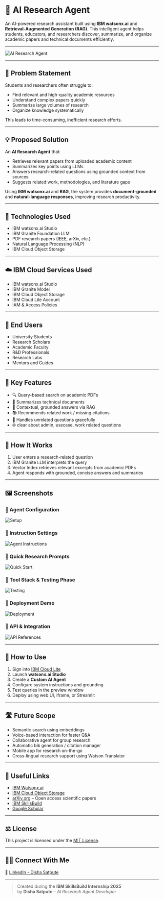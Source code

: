 
# 🧠 AI Research Agent

An AI-powered research assistant built using **IBM watsonx.ai** and **Retrieval-Augmented Generation (RAG)**. This intelligent agent helps students, educators, and researchers discover, summarize, and organize academic papers and technical documents efficiently.

---

![AI Research Agent](assets/AI.png)

---

## 🧩 Problem Statement

Students and researchers often struggle to:

- Find relevant and high-quality academic resources  
- Understand complex papers quickly  
- Summarize large volumes of research  
- Organize knowledge systematically

This leads to time-consuming, inefficient research efforts.

---

## 💡 Proposed Solution

An **AI Research Agent** that:

- Retrieves relevant papers from uploaded academic content  
- Summarizes key points using LLMs  
- Answers research-related questions using grounded context from sources  
- Suggests related work, methodologies, and literature gaps

Using **IBM watsonx.ai** and **RAG**, the system provides **document-grounded** and **natural-language responses**, improving research productivity.

---

## 🧠 Technologies Used

- IBM watsonx.ai Studio  
- IBM Granite Foundation LLM  
- PDF research papers (IEEE, arXiv, etc.)  
- Natural Language Processing (NLP)  
- IBM Cloud Object Storage  

---

## ☁️ IBM Cloud Services Used

- IBM watsonx.ai Studio  
- IBM Granite Model  
- IBM Cloud Object Storage  
- IBM Cloud Lite Account  
- IAM & Access Policies  

---

## 👥 End Users

- University Students  
- Research Scholars  
- Academic Faculty  
- R&D Professionals  
- Research Labs  
- Mentors and Guides  

---

## 🌟 Key Features

- 🔍 Query-based search on academic PDFs  
- 📄 Summarizes technical documents  
- 🧠 Contextual, grounded answers via RAG  
- 📚 Recommends related work / missing citations  
- 🧾 Handles unrelated questions gracefully  
- 🌐 clear about admin, usecase, work related questions

---

## 🚀 How It Works

1. User enters a research-related question  
2. IBM Granite LLM interprets the query  
3. Vector Index retrieves relevant excerpts from academic PDFs  
4. Agent responds with grounded, concise answers and summaries  

---

## 🖼️ Screenshots

### 🔹 Agent Configuration  
![Setup](assets/setup.png)

### 🔹 Instruction Settings  
![Agent Instructions](assets/instructions.png)

### 🔹 Quick Research Prompts  
![Quick Start](assets/preview-questio.png)

### 🔹 Tool Stack & Testing Phase  
![Testing](assets/AI_tools.png)

### 🔹 Deployment Demo  
![Deployment](assets/demo.png)

### 🔹 API & Integration  
![API References](assets/API%20references.png)


---

## 📌 How to Use

1. Sign into [IBM Cloud Lite](https://cloud.ibm.com/registration)  
2. Launch **watsonx.ai Studio**  
3. Create a **Custom AI Agent**  
4. Configure system instructions and grounding  
5. Test queries in the preview window  
6. Deploy using web UI, iframe, or Streamlit  

---

## 🛣️ Future Scope

- Semantic search using embeddings  
- Voice-based interaction for faster Q&A  
- Collaborative agent for group research  
- Automatic bib generation / citation manager  
- Mobile app for research on-the-go  
- Cross-lingual research support using Watson Translator  

---

## 🔗 Useful Links

- [IBM Watsonx.ai](https://www.ibm.com/products/watsonx-ai)  
- [IBM Cloud Object Storage](https://www.ibm.com/cloud/object-storage)  
- [arXiv.org](https://arxiv.org) – Open access scientific papers  
- [IBM SkillsBuild](https://skillsbuild.org)  
- [Google Scholar](https://scholar.google.com)

---

## ⚖️ License

This project is licensed under the [MIT License](LICENSE).

---

## 🙋‍♂️ Connect With Me

🔗 [LinkedIn - Disha Satpute](https://www.linkedin.com/in/disha-satpute)

---

> Created  during the **IBM SkillsBuild Internship 2025**  
> by **Disha Satpute** – *AI Research Agent Developer*
